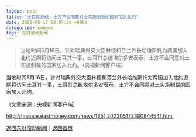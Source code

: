 ```yaml
---
layout: post
title: "土耳其总统：土方不会同意对土实施制裁的国家加入北约"
date: 2022-05-17 02:07:56 +0800
categories: emnews
tags: 东财滚动新闻
---
```

> 当地时间5月16日，针对瑞典外交大臣林德和芬兰外长哈维斯托为两国加入北约近期将访问土耳其一事，土耳其总统埃尔多安表示，土方不会同意对土实施制裁的国家加入北约。（央视新闻客户端）

<p>当地时间5月16日，针对瑞典外交大臣林德和芬兰外长哈维斯托为两国加入北约近期将访问土耳其一事，土耳其总统埃尔多安表示，土方不会同意对土实施制裁的国家加入北约。 </p><p class="em_media">（文章来源：央视新闻客户端）</p>

<http://finance.eastmoney.com/news/1351,202205172380844541.html>

[返回东财滚动新闻](//finews.withounder.com/emnews/)｜[返回首页](//finews.withounder.com/)